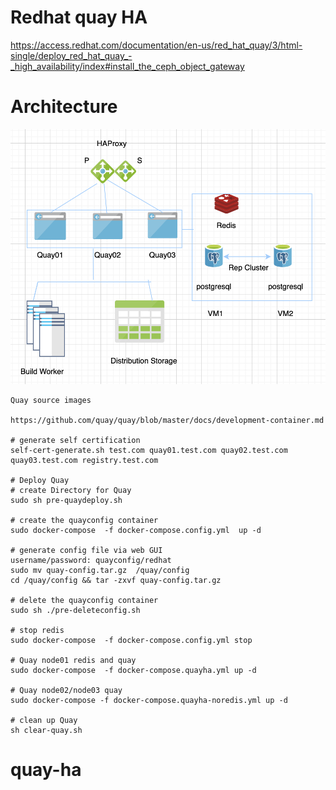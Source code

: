 # Redhat quay HA
https://access.redhat.com/documentation/en-us/red_hat_quay/3/html-single/deploy_red_hat_quay_-_high_availability/index#install_the_ceph_object_gateway

# Architecture
 ![Quay HA](https://github.com/zhangchl007/quay-ha/blob/master/config/quayha01.png )
```
Quay source images

https://github.com/quay/quay/blob/master/docs/development-container.md

# generate self certification 
self-cert-generate.sh test.com quay01.test.com quay02.test.com quay03.test.com registry.test.com

# Deploy Quay
# create Directory for Quay
sudo sh pre-quaydeploy.sh

# create the quayconfig container
sudo docker-compose  -f docker-compose.config.yml  up -d

# generate config file via web GUI
username/password: quayconfig/redhat
sudo mv quay-config.tar.gz  /quay/config
cd /quay/config && tar -zxvf quay-config.tar.gz

# delete the quayconfig container
sudo sh ./pre-deleteconfig.sh

# stop redis 
sudo docker-compose  -f docker-compose.config.yml stop

# Quay node01 redis and quay
sudo docker-compose  -f docker-compose.quayha.yml up -d

# Quay node02/node03 quay
sudo docker-compose -f docker-compose.quayha-noredis.yml up -d

# clean up Quay
sh clear-quay.sh

```
# quay-ha
